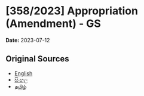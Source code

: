 # [358/2023] Appropriation (Amendment) - GS

**Date:** 2023-07-12

## Original Sources

- [English](https://documents.gov.lk/view/bills/2023/7/358-2023_E.pdf)
- [සිංහල](https://documents.gov.lk/view/bills/2023/7/358-2023_S.pdf)
- [தமிழ்](https://documents.gov.lk/view/bills/2023/7/358-2023_T.pdf)
